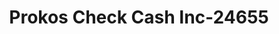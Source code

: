 ---
f_zip-code: 45764
f_state-code: OH
title: Prokos Check Cash Inc-24655
f_phone: 740-594-8333
f_city-only: Nelsonville
f_address: State Route 33 Nelsonville
f_location-unique-id: '24655'
slug: prokos-check-cash-inc-24655
updated-on: '2024-05-30T13:46:58.046Z'
created-on: '2024-05-30T13:36:59.803Z'
published-on: '2024-05-30T13:54:32.469Z'
f_city-state: cms/city/nelsonville-oh.md
f_company: cms/company/prokos-check-cash-inc.md
f_state: cms/state/ohio.md
layout: '[payday-loan].html'
tags: payday-loan
---